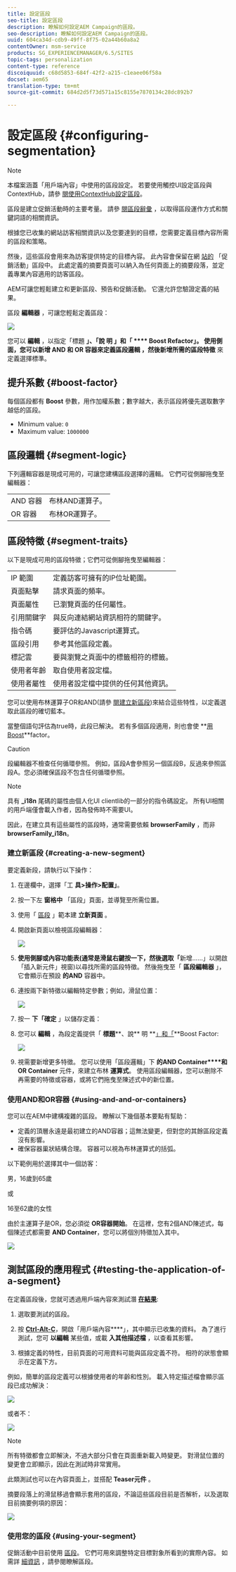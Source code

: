 ```yaml
---
title: 設定區段
seo-title: 設定區段
description: 瞭解如何設定AEM Campaign的區段。
seo-description: 瞭解如何設定AEM Campaign的區段。
uuid: 604ca34d-cdb9-49ff-8f75-02a44b60a8a2
contentOwner: msm-service
products: SG_EXPERIENCEMANAGER/6.5/SITES
topic-tags: personalization
content-type: reference
discoiquuid: c68d5853-684f-42f2-a215-c1eaee06f58a
docset: aem65
translation-type: tm+mt
source-git-commit: 684d2d5f73d571a15c8155e7870134c28dc892b7

---
```



# 設定區段 {#configuring-segmentation}

>[!NOTE]
>
>本檔案涵蓋「用戶端內容」中使用的區段設定。 若要使用觸控UI設定區段與ContextHub，請參 [閱使用ContextHub設定區段](/help/sites-administering/segmentation.md)。

區段是建立促銷活動時的主要考量。 請參 [閱區段辭彙](/help/sites-authoring/segmentation-overview.md) ，以取得區段運作方式和關鍵詞語的相關資訊。

根據您已收集的網站訪客相關資訊以及您要達到的目標，您需要定義目標內容所需的區段和策略。

然後，這些區段會用來為訪客提供特定的目標內容。 此內容會保留在網 [站的](/help/sites-classic-ui-authoring/classic-personalization-campaigns.md) 「促銷活動」區段中。 此處定義的摘要頁面可以納入為任何頁面上的摘要段落，並定義專業內容適用的訪客區段。

AEM可讓您輕鬆建立和更新區段、預告和促銷活動。 它還允許您驗證定義的結果。

區段 **編輯器** ，可讓您輕鬆定義區段：

![](assets/segmenteditor.png)

您可以 **編輯** ，以指定「標題 ****」、「說 **明** 」和「 **** Boost Refactor」。 使用側面，您可以新增 **AND** 和 **OR** 容器來定義區段邏輯 **，然後新增所需的區段特徵****** 來定義選擇標準。

## 提升系數 {#boost-factor}

每個區段都有 **Boost** 參數，用作加權系數；數字越大，表示區段將優先選取數字越低的區段。

* Minimum value: `0`
* Maximum value: `1000000`

## 區段邏輯 {#segment-logic}

下列邏輯容器是現成可用的，可讓您建構區段選擇的邏輯。 它們可從側腳拖曳至編輯器：

<table>
 <tbody>
  <tr>
   <td> AND 容器<br /> </td>
   <td> 布林AND運算子。<br /> </td>
  </tr>
  <tr>
   <td> OR 容器<br /> </td>
   <td> 布林OR運算子。</td>
  </tr>
 </tbody>
</table>

## 區段特徵 {#segment-traits}

以下是現成可用的區段特徵；它們可從側腳拖曳至編輯器：

<table>
 <tbody>
  <tr>
   <td> IP 範圍<br /> </td>
   <td>定義訪客可擁有的IP位址範圍。<br /> </td>
  </tr>
  <tr>
   <td> 頁面點擊<br /> </td>
   <td>請求頁面的頻率。 <br /> </td>
  </tr>
  <tr>
   <td> 頁面屬性<br /> </td>
   <td>已瀏覽頁面的任何屬性。<br /> </td>
  </tr>
  <tr>
   <td> 引用關鍵字<br /> </td>
   <td>與反向連結網站資訊相符的關鍵字。 <br /> </td>
  </tr>
  <tr>
   <td> 指令碼</td>
   <td>要評估的Javascript運算式。<br /> </td>
  </tr>
  <tr>
   <td> 區段引用 <br /> </td>
   <td>參考其他區段定義。<br /> </td>
  </tr>
  <tr>
   <td> 標記雲<br /> </td>
   <td>要與瀏覽之頁面中的標籤相符的標籤。<br /> </td>
  </tr>
  <tr>
   <td> 使用者年齡<br /> </td>
   <td>取自使用者設定檔。<br /> </td>
  </tr>
  <tr>
   <td> 使用者屬性<br /> </td>
   <td>使用者設定檔中提供的任何其他資訊。 </td>
  </tr>
 </tbody>
</table>

您可以使用布林運算子OR和AND(請參 [閱建立新區段](#creating-a-new-segment))來結合這些特性，以定義選取此區段的確切藍本。

當整個語句評估為true時，此段已解決。 若有多個區段適用，則也會使 **[用Boost](/help/sites-administering/campaign-segmentation.md#boost-factor)**factor。

>[!CAUTION]
>
>段編輯器不檢查任何循環參照。 例如，區段A會參照另一個區段B，反過來參照區段A。您必須確保區段不包含任何循環參照。

>[!NOTE]
>
>具有 **_i18n** 尾碼的屬性由個人化UI clientlib的一部分的指令碼設定。 所有UI相關的用戶端僅會載入作者，因為發佈時不需要UI。
>
>因此，在建立具有這些屬性的區段時，通常需要依賴 **browserFamily** ，而非 **browserFamily_i18n**。

### 建立新區段 {#creating-a-new-segment}

要定義新段，請執行以下操作：

1. 在邊欄中，選擇「工 **具>操作>配置」**。
1. 按一下左 **窗格中** 「區段」頁面，並導覽至所需位置。
1. 使用「 [區段](/help/sites-authoring/editing-content.md#creatinganewpage) 」範本建 **立新頁面** 。
1. 開啟新頁面以檢視區段編輯器：

   ![](assets/screen_shot_2012-02-02at101726am.png)

1. **使用側腳或內容功能表(通常是滑鼠右鍵按一下，然後選取「**&#x200B;新增……」以開啟「插入新元件」視窗)以尋找所需的區段特徵。 然後拖曳至「 **區段編輯器** 」，它會顯示在預設 **的AND** 容器中。
1. 連按兩下新特徵以編輯特定參數；例如，滑鼠位置：

   ![](assets/screen_shot_2012-02-02at103135am.png)

1. 按一 **下「確定** 」以儲存定義：
1. 您可以 **編輯** ，為段定義提供「 **標題****、說** 明 **[」和「](#boost-factor)**Boost Factor:

   ![](assets/screen_shot_2012-02-02at103547am.png)

1. 視需要新增更多特徵。 您可以使用「區段邏輯」下 **的AND Container****和OR Container** 元件，來建立布林 **運算式**。 使用區段編輯器，您可以刪除不再需要的特徵或容器，或將它們拖曳至陳述式中的新位置。

### 使用AND和OR容器 {#using-and-and-or-containers}

您可以在AEM中建構複雜的區段。 瞭解以下幾個基本要點有幫助：

* 定義的頂層永遠是最初建立的AND容器；這無法變更，但對您的其餘區段定義沒有影響。
* 確保容器巢狀結構合理。 容器可以視為布林運算式的括弧。

以下範例用於選擇其中一個訪客：

男，16歲到65歲

或

16至62歲的女性

由於主運算子是OR，您必須從 **OR容器開始**。 在這裡，您有2個AND陳述式，每個陳述式都需要 **AND Container**，您可以將個別特徵加入其中。

![](assets/screen_shot_2012-02-02at105145am.png)

## 測試區段的應用程式 {#testing-the-application-of-a-segment}

在定義區段後，您就可透過用戶端內容來測試潛 **[在結果](/help/sites-administering/client-context.md)**:

1. 選取要測試的區段。
1. 按 **[Ctrl-Alt-C](/help/sites-authoring/page-authoring.md#keyboardshortcuts)**，開啟「用戶端內容**[](/help/sites-administering/client-context.md)**」，其中顯示已收集的資料。 為了進行測試，您可 **以編輯** 某些值，或載 **入其他描述檔** ，以查看其影響。

1. 根據定義的特性，目前頁面的可用資料可能與區段定義不符。 相符的狀態會顯示在定義下方。

例如，簡單的區段定義可以根據使用者的年齡和性別。 載入特定描述檔會顯示區段已成功解決：

![](assets/screen_shot_2012-02-02at105926am.png)

或者不：

![](assets/screen_shot_2012-02-02at110019am.png)

>[!NOTE]
>
>所有特徵都會立即解決，不過大部分只會在頁面重新載入時變更。 對滑鼠位置的變更會立即顯示，因此在測試時非常實用。

此類測試也可以在內容頁面上，並搭配 **Teaser元件** 。

摘要段落上的滑鼠移過會顯示套用的區段，不論這些區段目前是否解析，以及選取目前摘要例項的原因：

![](assets/chlimage_1-47.png)

### 使用您的區段 {#using-your-segment}

促銷活動中目前使用 [區段](/help/sites-classic-ui-authoring/classic-personalization-campaigns.md)。 它們可用來調整特定目標對象所看到的實際內容。 如需詳 [細資訊](/help/sites-authoring/segmentation-overview.md) ，請參閱瞭解區段。
